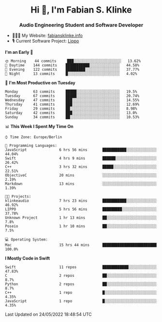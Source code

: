 <h1 align="center">Hi 👋, I'm Fabian S. Klinke</h1>
<h3 align="center">Audio Engineering Student and Software Developer</h3>

- 👨🏻‍💻 My Website: [fabiansklinke.info](https://fabiansklinke.info)
- 🎙 Current Software Project: [Lippo](https://klinkeaudio.com)

<!--START_SECTION:waka-->
**I'm an Early 🐤** 

```text
🌞 Morning    44 commits     ███░░░░░░░░░░░░░░░░░░░░░░   13.62% 
🌆 Daytime    144 commits    ███████████░░░░░░░░░░░░░░   44.58% 
🌃 Evening    122 commits    █████████░░░░░░░░░░░░░░░░   37.77% 
🌙 Night      13 commits     █░░░░░░░░░░░░░░░░░░░░░░░░   4.02%

```
📅 **I'm Most Productive on Tuesday** 

```text
Monday       63 commits     █████░░░░░░░░░░░░░░░░░░░░   19.5% 
Tuesday      67 commits     █████░░░░░░░░░░░░░░░░░░░░   20.74% 
Wednesday    47 commits     ███░░░░░░░░░░░░░░░░░░░░░░   14.55% 
Thursday     41 commits     ███░░░░░░░░░░░░░░░░░░░░░░   12.69% 
Friday       29 commits     ██░░░░░░░░░░░░░░░░░░░░░░░   8.98% 
Saturday     42 commits     ███░░░░░░░░░░░░░░░░░░░░░░   13.0% 
Sunday       34 commits     ██░░░░░░░░░░░░░░░░░░░░░░░   10.53%

```


📊 **This Week I Spent My Time On** 

```text
⌚︎ Time Zone: Europe/Berlin

💬 Programming Languages: 
JavaScript               6 hrs 56 mins       ███████████░░░░░░░░░░░░░░   44.04% 
Swift                    4 hrs 9 mins        ██████░░░░░░░░░░░░░░░░░░░   26.42% 
C++                      3 hrs 32 mins       █████░░░░░░░░░░░░░░░░░░░░   22.51% 
ObjectiveC               20 mins             ░░░░░░░░░░░░░░░░░░░░░░░░░   2.19% 
Markdown                 13 mins             ░░░░░░░░░░░░░░░░░░░░░░░░░   1.39%

🐱‍💻 Projects: 
klinkeaudio              7 hrs 23 mins       ███████████░░░░░░░░░░░░░░   46.92% 
LIPPO                    5 hrs 56 mins       █████████░░░░░░░░░░░░░░░░   37.78% 
Unknown Project          1 hr 13 mins        ██░░░░░░░░░░░░░░░░░░░░░░░   7.8% 
Poseio                   1 hr 10 mins        ██░░░░░░░░░░░░░░░░░░░░░░░   7.5%

💻 Operating System: 
Mac                      15 hrs 44 mins      █████████████████████████   100.0%

```

**I Mostly Code in Swift** 

```text
Swift                    11 repos            ████████████░░░░░░░░░░░░░   47.83% 
C                        2 repos             ██░░░░░░░░░░░░░░░░░░░░░░░   8.7% 
Python                   2 repos             ██░░░░░░░░░░░░░░░░░░░░░░░   8.7% 
C++                      1 repo              █░░░░░░░░░░░░░░░░░░░░░░░░   4.35% 
JavaScript               1 repo              █░░░░░░░░░░░░░░░░░░░░░░░░   4.35%

```



 Last Updated on 24/05/2022 18:48:54 UTC
<!--END_SECTION:waka-->
